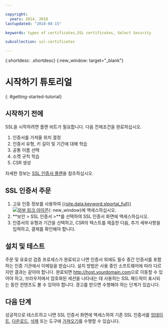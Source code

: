 ```yaml
---

copyright:
  years: 2014, 2018
lastupdated: "2018-08-15"

keywords: types of certificates,SSL certificates, Select Security

subcollection: ssl-certificates

---
```


{:shortdesc: .shortdesc}
{:new_window: target="_blank"}

# 시작하기 튜토리얼
{: #getting-started-tutorial}


## 시작하기 전에

SSL을 시작하려면 플랜 비트가 필요합니다. 다음 전제조건을 완료하십시오.

1. 인증서를 가져올 위치 결정
2. 인증서 유형, 키 길이 및 기간에 대해 학습
3. 공통 이름 선택
4. 소켓 규칙 학습
5. CSR 생성

자세한 정보는 [SSL 인증서 플랜](/docs/infrastructure/ssl-certificates?topic=ssl-certificates-planning-for-ssl)을 참조하십시오.

## SSL 인증서 주문

1. 고유 인증 정보를 사용하여 [{{site.data.keyword.slportal_full}} ![외부 링크 아이콘](../../icons/launch-glyph.svg "외부 링크 아이콘")](https://control.softlayer.com/){: new_window}에 액세스하십시오.
2. **보안 > SSL 인증서 >**를 선택하여 SSL 인증서 화면에 액세스하십시오.
3. 인증서의 유형과 기간을 선택하고, CSR의 텍스트를 제출한 다음, 추가 세부사항을 입력하고, 결제를 확인해야 합니다.

## 설치 및 테스트
주문 및 유효성 검증 프로세스가 완료되고 나면 인증서 외에도 필수 중간 인증서를 포함하는 인증 기관에서 이메일을 받습니다. 설치 방법은 사용 중인 소프트웨어에 따라 다르지만 결과는 같아야 합니다. 완료되면 <http://host.yourdomain.com>으로 이동할 수 있어야 하고, 브라우저에서 암호화된 세션을 나타내는 데 사용하는 SSL 패드락이 표시되는 동안 컨텐츠도 볼 수 있어야 합니다. 경고를 받으면 수행해야 하는 단계가 있습니다.

## 다음 단계

성공적으로 테스트하고 나면 SSL 인증서 화면에 액세스하여 기존 SSL 인증서를 [업데이트](/docs/infrastructure/ssl-certificates?topic=ssl-certificates-viewing-and-updating-ssl-certificates), [다운로드](/docs/infrastructure/ssl-certificates?topic=ssl-certificates-downloading-ssl-certificate-details), [삭제](/docs/infrastructure/ssl-certificates?topic=ssl-certificates-deleting-ssl-certificates) 또는 도구에 [가져오기](/docs/infrastructure/ssl-certificates?topic=ssl-certificates-importing-ssl-certificates)를 수행할 수 있습니다.
